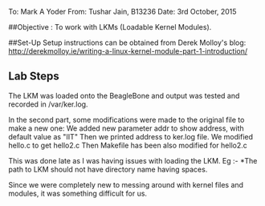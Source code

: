 To: Mark A Yoder
From: Tushar Jain, B13236
Date: 3rd October, 2015


##Objective :
To work with LKMs (Loadable Kernel Modules).


##Set-Up
 Setup instructions can be obtained from Derek Molloy's blog:
 http://derekmolloy.ie/writing-a-linux-kernel-module-part-1-introduction/

## Lab Steps
The LKM was loaded onto the BeagleBone and output was tested and recorded in /var/ker.log.

In the second part, some modifications were made to the original file to make a new one:
We added new parameter addr to show address, with default value as "IIT"
Then we printed address to ker.log file.
We modified hello.c to get hello2.c
Then Makefile has been also modified for hello2.c

This was done late as I was having issues with loading the LKM.
Eg :-
  *The path to LKM should not have directory name having spaces.

 
Since we were completely new to messing around with kernel files and modules, it was something difficult for us.